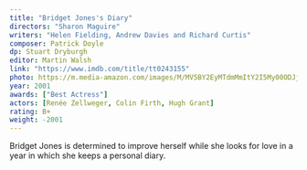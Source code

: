 ```yaml
---
title: "Bridget Jones's Diary"
directors: "Sharon Maguire"
writers: "Helen Fielding, Andrew Davies and Richard Curtis"
composer: Patrick Doyle
dp: Stuart Dryburgh
editor: Martin Walsh
link: "https://www.imdb.com/title/tt0243155"
photo: https://m.media-amazon.com/images/M/MV5BY2EyMTdmMmItY2I5My00ODJjLTljNWMtNmZiOWUxODY5MDJkXkEyXkFqcGdeQXVyNTg4MDc2NTQ@._V1_FMjpg_UX1000_.jpg
year: 2001
awards: ["Best Actress"]
actors: [Renée Zellweger, Colin Firth, Hugh Grant]
rating: B+
weight: -2001
---
```

Bridget Jones is determined to improve herself while she looks for love in a year in which she keeps a personal diary.